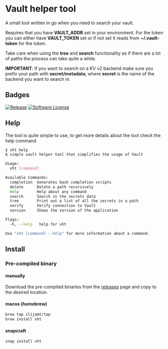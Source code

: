 # Vault helper tool

A small tool written in go when you need to search your vault.

Requires that you have **VAULT_ADDR** set in your environment. For the token you can either have **VAULT_TOKEN** set or if not set it reads from **~/.vault-token** for the token.

Take care when using the **tree** and **search** functionality as if there are a lot of paths the process can take quite a while.

**IMPORTANT**:  If you want to search on a KV v2 backend make sure you prefix your path with **secret/metadata**, where **secret** is the name of the backend you want to search in.

## Badges

[![Release](https://img.shields.io/github/release/ilijamt/vht.svg?style=for-the-badge)](https://github.com/ilijamt/vht/releases/latest)
[![Software License](https://img.shields.io/badge/license-MIT-brightgreen.svg?style=for-the-badge)](/LICENSE.md)

## Help

The tool is quite simple to use, to get more details about the tool check the help command

```bash
$ vht help
A simple vault helper tool that simplifies the usage of Vault

Usage:
  vht [command]

Available Commands:
  completion  Generates bash completion scripts
  delete      Delete a path recursively
  help        Help about any command
  search      Search in the secrets data
  tree        Print out a list of all the secrets in a path
  verify      Verify connection to Vault
  version     Shows the version of the application

Flags:
  -h, --help   help for vht

Use "vht [command] --help" for more information about a command.
```

## Install

### Pre-compiled binary

#### manually

Download the pre-compiled binaries from the [releases](https://github.com/ilijamt/vht/releases) page and copy to the desired location.

#### macos (homebrew)

```bash
brew tap ilijamt/tap
brew install vht
```

#### snapcraft

```bash
snap install vht
```


